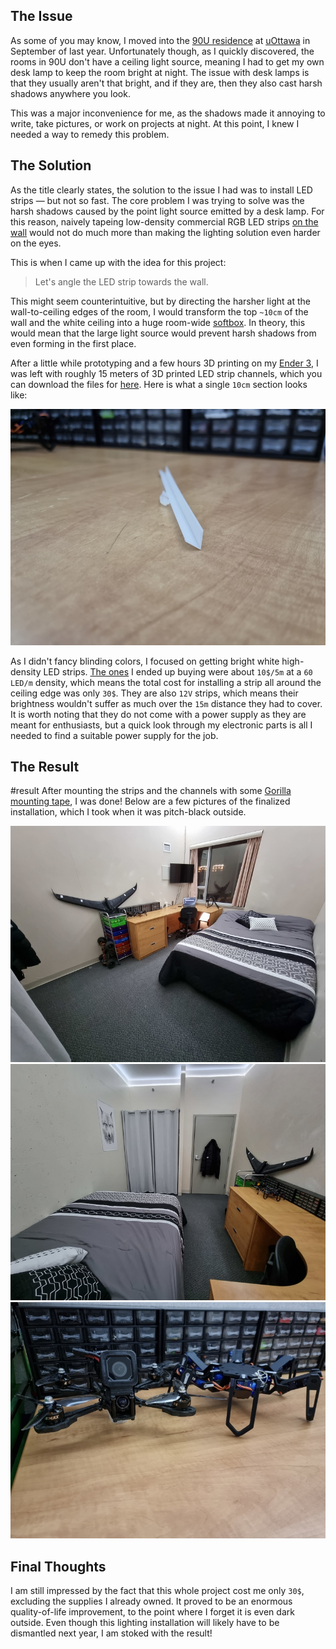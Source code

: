 ## The Issue

As some of you may know, I moved into the [90U residence](https://www2.uottawa.ca/campus-life/housing/compare-residence/90-university) at [uOttawa](https://www2.uottawa.ca/en) in September of last year. Unfortunately though, as I quickly discovered, the rooms in 90U don't have a ceiling light source, meaning I had to get my own desk lamp to keep the room bright at night. The issue with desk lamps is that they usually aren't that bright, and if they are, then they also cast harsh shadows anywhere you look.

This was a major inconvenience for me, as the shadows made it annoying to write, take pictures, or work on projects at night. At this point, I knew I needed a way to remedy this problem.

## The Solution

As the title clearly states, the solution to the issue I had was to install LED strips &mdash; but not so fast. The core problem I was trying to solve was the harsh shadows caused by the point light source emitted by a desk lamp. For this reason, naively tapeing low-density commercial RGB LED strips [on the wall](./no.html) would not do much more than making the lighting solution even harder on the eyes.

This is when I came up with the idea for this project:

> Let's angle the LED strip towards the wall.

This might seem counterintuitive, but by directing the harsher light at the wall-to-ceiling edges of the room, I would transform the top `~10cm` of the wall and the white ceiling into a huge room-wide [softbox](https://en.wikipedia.org/wiki/Softbox). In theory, this would mean that the large light source would prevent harsh shadows from even forming in the first place.

After a little while prototyping and a few hours 3D printing on my [Ender 3](https://www.creality3dofficial.com/products/official-creality-ender-3-3d-printer), I was left with roughly 15 meters of 3D printed LED strip channels, which you can download the files for [here](LED%20Strip%20Channel%20v19.stl). Here is what a single `10cm` section looks like:

![V-shaped white LED strip channel](20220203_011236.min.jpg)

As I didn't fancy blinding colors, I focused on getting bright white high-density LED strips. [The ones](https://www.banggood.com/5M-Non-Waterproof-Cool-White-3528-SMD-300-LED-Strip-Light-DC12V-for-DIY-Indoor-Home-Car-Christmas-Decorations-Clearance-Christmas-Lights-p-77079.html?rmmds=myorder&cur_warehouse=CN) I ended up buying were about `10$/5m` at a `60 LED/m` density, which means the total cost for installing a strip all around the ceiling edge was only `30$`. They are also `12V` strips, which means their brightness wouldn't suffer as much over the `15m` distance they had to cover. It is worth noting that they do not come with a power supply as they are meant for enthusiasts, but a quick look through my electronic parts is all I needed to find a suitable power supply for the job.

## The Result

#result
After mounting the strips and the channels with some [Gorilla mounting tape](https://www.gorillatough.com/product/tough-and-clear-mounting-tape/), I was done! Below are a few pictures of the finalized installation, which I took when it was pitch-black outside.

![bright picture of my room](20220203_003544.min.jpg)
![bright picture of my room](20220203_003602.min.jpg)
![bright picture of my drone and of my hexapod](20220203_003638.min.jpg)

## Final Thoughts

I am still impressed by the fact that this whole project cost me only `30$`, excluding the supplies I already owned. It proved to be an enormous quality-of-life improvement, to the point where I forget it is even dark outside. Even though this lighting installation will likely have to be dismantled next year, I am stoked with the result!
